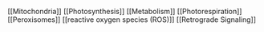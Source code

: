 [[Mitochondria]]
[[Photosynthesis]]
[[Metabolism]]
[[Photorespiration]]
[[Peroxisomes]]
[[reactive oxygen species (ROS)]]
[[Retrograde Signaling]]
